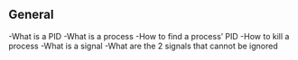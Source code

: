 ## General
-What is a PID
-What is a process
-How to find a process’ PID
-How to kill a process
-What is a signal
-What are the 2 signals that cannot be ignored
